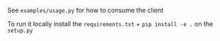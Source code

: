See `examples/usage.py` for how to consume the client

To run it locally install the `requirements.txt` + `pip install -e .` on the `setup.py`